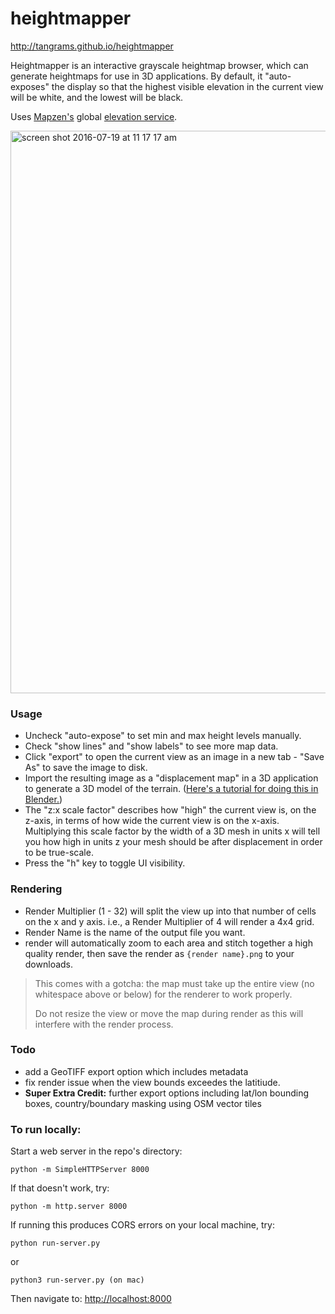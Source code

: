 # heightmapper

http://tangrams.github.io/heightmapper

Heightmapper is an interactive grayscale heightmap browser, which can generate heightmaps for use in 3D applications. By default, it "auto-exposes" the display so that the highest visible elevation in the current view will be white, and the lowest will be black.

Uses [Mapzen's](http://mapzen.com/tangrams/tangram) global [elevation service](https://mapzen.com/blog/elevation).

<img width="900" alt="screen shot 2016-07-19 at 11 17 17 am" src="https://cloud.githubusercontent.com/assets/459970/16955404/6e9ec51e-4da2-11e6-97e1-d43d2682e07b.png">

### Usage

- Uncheck "auto-expose" to set min and max height levels manually.
- Check "show lines" and "show labels" to see more map data.
- Click "export" to open the current view as an image in a new tab - "Save As" to save the image to disk.
- Import the resulting image as a "displacement map" in a 3D application to generate a 3D model of the terrain. ([Here's a tutorial for doing this in Blender.](https://github.com/tangrams/heightmapper/blob/master/exporting_to_blender.md))
- The "z:x scale factor" describes how "high" the current view is, on the z-axis, in terms of how wide the current view is on the x-axis. Multiplying this scale factor by the width of a 3D mesh in units x will tell you how high in units z your mesh should be after displacement in order to be true-scale.
- Press the "h" key to toggle UI visibility.

### Rendering

- Render Multiplier (1 - 32) will split the view up into that number of cells on the x and y axis. i.e., a Render Multiplier of 4 will render a 4x4 grid.
- Render Name is the name of the output file you want.
- render will automatically zoom to each area and stitch together a high quality render, then save the render as `{render name}.png` to your downloads.

> This comes with a gotcha: the map must take up the entire view (no whitespace above or below) for the renderer to work properly.
>
> Do not resize the view or move the map during render as this will interfere with the render process.

### Todo

- add a GeoTIFF export option which includes metadata
- fix render issue when the view bounds exceedes the latitiude.
- **Super Extra Credit:** further export options including lat/lon bounding boxes, country/boundary masking using OSM vector tiles

### To run locally:

Start a web server in the repo's directory:

    python -m SimpleHTTPServer 8000
    
If that doesn't work, try:

    python -m http.server 8000

If running this produces CORS errors on your local machine, try:

    python run-server.py

or

    python3 run-server.py (on mac)
    
Then navigate to: [http://localhost:8000](http://localhost:8000)
